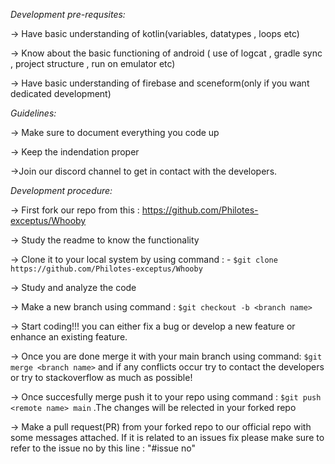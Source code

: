 *Development pre-requsites:*

-> Have basic understanding of kotlin(variables, datatypes , loops etc)

-> Know about the basic functioning of android ( use of logcat , gradle sync , project structure , run on emulator etc)

-> Have basic understanding of firebase and sceneform(only if you want dedicated development)

*Guidelines:*

-> Make sure to document everything you code up

-> Keep the indendation proper

->Join our discord channel to get in contact with the developers.

*Development procedure:*

-> First fork our repo from this : https://github.com/Philotes-exceptus/Whooby

-> Study the readme to know the functionality

-> Clone it to your local system by using command : - `$git clone https://github.com/Philotes-exceptus/Whooby`

-> Study and analyze the code

-> Make a new branch using command : `$git checkout -b <branch name>`

-> Start coding!!!
   you can either fix a bug or develop a new feature or enhance an existing feature.

-> Once you are done merge it with your main branch using command: `$git merge <branch name>`
    and if any conflicts occur try to contact the developers
    or try to stackoverflow as much as possible!
    
-> Once succesfully merge push it to your repo using command : `$git push <remote name> main` .The changes will be relected in your forked repo

-> Make a pull request(PR) from your forked repo to our official repo with some messages attached. If it is related to an issues fix please make sure to refer to the issue no by this line : "#issue no"
